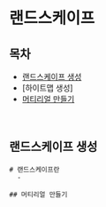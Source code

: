 # 랜드스케이프

## 목차

- [랜드스케이프 생성](#랜드스케이프-생성)
- [하이트맵 생성]
- [머티리얼 만들기](#머티리얼-만들기)

</br>

## 랜드스케이프 생성

```
# 랜드스케이프란
  -

## 머티리얼 만들기
```
